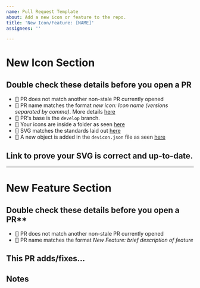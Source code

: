 ```yaml
---
name: Pull Request Template
about: Add a new icon or feature to the repo.
title: 'New Icon/Feature: [NAME]'
assignees: ''

---
```

# New Icon Section

<!-- If you are adding a new icon, follow the steps listed here, and delete the **New Feature** section below. -->

## Double check these details before you open a PR

<!-- Tick the checkboxes to ensure you've done everything correctly -->
- [] PR does not match another non-stale PR currently opened
- [] PR name matches the format *new icon: <i>Icon name</i> (<i>versions separated by comma</i>)*. More details [here](https://github.com/devicons/devicon/blob/develop/CONTRIBUTING.md#overview)
- [] PR's base is the `develop` branch.
- [] Your icons are inside a folder as seen [here](https://github.com/devicons/devicon/blob/develop/CONTRIBUTING.md#organizational-guidelines)
- [] SVG matches the standards laid out [here](https://github.com/devicons/devicon/blob/develop/CONTRIBUTING.md#svgStandards)
- [] A new object is added in the `devicon.json` file as seen [here](https://github.com/devicons/devicon/blob/develop/CONTRIBUTING.md#-updating-the-deviconjson-)

<!-- Refer to the [contributing](https://github.com/devicons/devicon/blob/develop/CONTRIBUTING.md#contributing-to-devicon) guidelines for more details. -->

## Link to prove your SVG is correct and up-to-date.
<!-- Link to an official page/wiki goes here. Anything that proves your SVGs are the correct ones. -->

---
# New Feature Section

<!-- If you are adding a new icon, follow the steps listed here, and delete the **New Icon** section above. -->

## Double check these details before you open a PR**

<!-- Tick the checkboxes to ensure you've done everything correctly -->
- [] PR does not match another non-stale PR currently opened
- [] PR name matches the format *New Feature: brief description of feature*


## This PR adds/fixes...

<!-- List your features here and the benefits they bring. -->

## Notes

<!-- List anything note-worthy here (potential issues, this needs to be merged to `master` before working, etc....). -->
